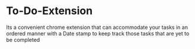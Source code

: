 # To-Do-Extension
Its a convenient chrome extension that can accommodate your tasks in an ordered manner with a Date stamp to keep track those tasks that are yet to be completed
